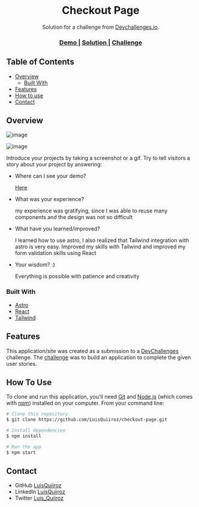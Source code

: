 <!-- Please update value in the {}  -->

<h1 align="center">Checkout Page</h1>

<div align="center">
   Solution for a challenge from  <a href="http://devchallenges.io" target="_blank">Devchallenges.io</a>.
</div>

<div align="center">
  <h3>
    <a href="https://checkout-page-q.netlify.app/">
      Demo
    </a>
    <span> | </span>
    <a href="https://github.com/LuisQuiiroz/checkout-page">
      Solution
    </a>
    <span> | </span>
    <a href="https://devchallenges.io/challenges/0J1NxxGhOUYVqihwegfO">
      Challenge
    </a>
  </h3>
</div>

<!-- TABLE OF CONTENTS -->

## Table of Contents

- [Overview](#overview)
  - [Built With](#built-with)
- [Features](#features)
- [How to use](#how-to-use)
- [Contact](#contact)

<!-- OVERVIEW -->

## Overview

![image](https://github.com/LuisQuiiroz/checkout-page/assets/93633867/a8512f10-a6c7-42ca-9398-4d8477d944aa)

![image](https://github.com/LuisQuiiroz/checkout-page/assets/93633867/b2aedca8-daff-4e66-98ae-4b09334000f6)

Introduce your projects by taking a screenshot or a gif. Try to tell visitors a story about your project by answering:

- Where can I see your demo?

  [Here](https://checkout-page-q.netlify.app/)
  
- What was your experience?

  my experience was gratifying, since I was able to reuse many components and the design was not so difficult
  
- What have you learned/improved?

  I learned how to use astro, I also realized that Tailwind integration with astro is very easy.
  Improved my skills with Tailwind and improved my form validation skills using React

- Your wisdom? :)

  Everything is possible with patience and creativity

### Built With

<!-- This section should list any major frameworks that you built your project using. Here are a few examples.-->

- [Astro](https://astro.build/)
- [React](https://es.react.dev/)
- [Tailwind](https://tailwindcss.com/)

## Features

<!-- List the features of your application or follow the template. Don't share the figma file here :) -->

This application/site was created as a submission to a [DevChallenges](https://devchallenges.io/challenges) challenge. The [challenge](https://devchallenges.io/challenges/0J1NxxGhOUYVqihwegfO) was to build an application to complete the given user stories.


## How To Use

To clone and run this application, you'll need [Git](https://git-scm.com) and [Node.js](https://nodejs.org/en/download/) (which comes with [npm](http://npmjs.com)) installed on your computer. From your command line:

```bash
# Clone this repository
$ git clone https://github.com/LuisQuiiroz/checkout-page.git

# Install dependencies
$ npm install

# Run the app
$ npm start
```

## Contact

- GitHub [LuisQuiiroz](https://github.com/LuisQuiiroz)
- LinkedIn [LuisQuiiroz](https://www.linkedin.com/in/luis-quiiroz/)
- Twitter [Luis_Quiiroz](https://twitter.com/Luis_Quiiroz)
